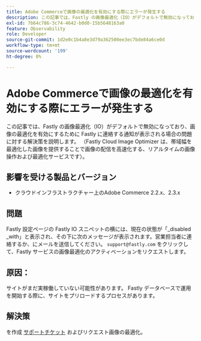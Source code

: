```yaml
---
title: Adobe Commerceで画像の最適化を有効にする際にエラーが発生する
description: この記事では、Fastly の画像最適化（IO）がデフォルトで無効になっており、画像の最適化を有効にするために Fastly に連絡する通知が表示される場合の問題に対する解決策を説明します。 （Fastly Cloud Image Optimizer は、帯域幅を最適化した画像を提供することで画像の配信を高速化する、リアルタイムの画像操作および最適化サービスです）。
exl-id: 7b64c786-3c74-4642-b0d0-15b5648163a0
feature: Observability
role: Developer
source-git-commit: 1d2e0c1b4a8e3d79a362500ee3ec7bde84a6ce0d
workflow-type: tm+mt
source-wordcount: '199'
ht-degree: 0%

---
```


# Adobe Commerceで画像の最適化を有効にする際にエラーが発生する

この記事では、Fastly の画像最適化（IO）がデフォルトで無効になっており、画像の最適化を有効にするために Fastly に連絡する通知が表示される場合の問題に対する解決策を説明します。 （Fastly Cloud Image Optimizer は、帯域幅を最適化した画像を提供することで画像の配信を高速化する、リアルタイムの画像操作および最適化サービスです）。

## 影響を受ける製品とバージョン

* クラウドインフラストラクチャー上のAdobe Commerce 2.2.x、2.3.x

## 問題

Fastly 設定ページの Fastly IO スニペットの横には、現在の状態が「\_disabled \_with」と表示され、その下に次のメッセージが表示されます。営業担当者に連絡するか、にメールを送信してください。 `support@fastly.com` をクリックして、Fastly サービスの画像最適化のアクティベーションをリクエストします。

## 原因：

サイトがまだ実稼働していない可能性があります。 Fastly データベースで運用を開始する際に、サイトをプリロードするプロセスがあります。

## 解決策

を作成 [サポートチケット](/help/help-center-guide/help-center/magento-help-center-user-guide.md#submit-ticket) およびリクエスト画像の最適化。
